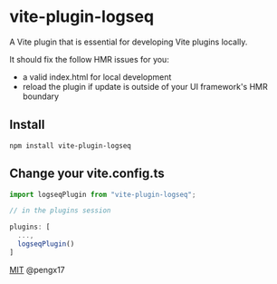 # vite-plugin-logseq

A Vite plugin that is essential for developing Vite plugins locally. 

It should fix the follow HMR issues for you:
- a valid index.html for local development
- reload the plugin if update is outside of your UI framework's HMR boundary 

## Install

`npm install vite-plugin-logseq`

## Change your vite.config.ts

```ts
import logseqPlugin from "vite-plugin-logseq";

// in the plugins session

plugins: [
  ...,
  logseqPlugin()
]
```

[MIT](/LICENSE) @pengx17
